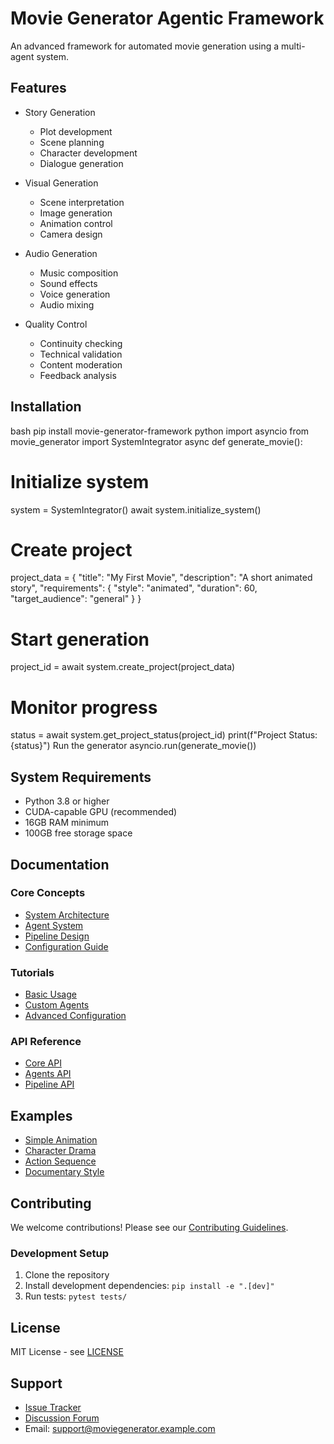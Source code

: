 # Movie Generator Agentic Framework

An advanced framework for automated movie generation using a multi-agent system.

## Features

- Story Generation
  - Plot development
  - Scene planning
  - Character development
  - Dialogue generation

- Visual Generation
  - Scene interpretation
  - Image generation
  - Animation control
  - Camera design

- Audio Generation
  - Music composition
  - Sound effects
  - Voice generation
  - Audio mixing

- Quality Control
  - Continuity checking
  - Technical validation
  - Content moderation
  - Feedback analysis

## Installation
bash
pip install movie-generator-framework
python
import asyncio
from movie_generator import SystemIntegrator
async def generate_movie():
# Initialize system
system = SystemIntegrator()
await system.initialize_system()
# Create project
project_data = {
"title": "My First Movie",
"description": "A short animated story",
"requirements": {
"style": "animated",
"duration": 60,
"target_audience": "general"
}
}
# Start generation
project_id = await system.create_project(project_data)
# Monitor progress
status = await system.get_project_status(project_id)
print(f"Project Status: {status}")
Run the generator
asyncio.run(generate_movie())

## System Requirements

- Python 3.8 or higher
- CUDA-capable GPU (recommended)
- 16GB RAM minimum
- 100GB free storage space

## Documentation

### Core Concepts
- [System Architecture](docs/architecture.md)
- [Agent System](docs/agents.md)
- [Pipeline Design](docs/pipeline.md)
- [Configuration Guide](docs/configuration.md)

### Tutorials
- [Basic Usage](docs/tutorials/basic_usage.md)
- [Custom Agents](docs/tutorials/custom_agents.md)
- [Advanced Configuration](docs/tutorials/advanced_config.md)

### API Reference
- [Core API](docs/api/core.md)
- [Agents API](docs/api/agents.md)
- [Pipeline API](docs/api/pipeline.md)

## Examples

- [Simple Animation](examples/simple_animation/)
- [Character Drama](examples/character_drama/)
- [Action Sequence](examples/action_sequence/)
- [Documentary Style](examples/documentary/)

## Contributing

We welcome contributions! Please see our [Contributing Guidelines](CONTRIBUTING.md).

### Development Setup
1. Clone the repository
2. Install development dependencies: `pip install -e ".[dev]"`
3. Run tests: `pytest tests/`

## License

MIT License - see [LICENSE](LICENSE)

## Support

- [Issue Tracker](https://github.com/yourusername/movie-generator-framework/issues)
- [Discussion Forum](https://github.com/yourusername/movie-generator-framework/discussions)
- Email: support@moviegenerator.example.com